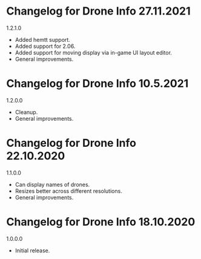 # Changelog for Drone Info 27.11.2021

1.2.1.0
- Added hemtt support.
- Added support for 2.06.
- Added support for moving display via in-game UI layout editor.
- General improvements.

# Changelog for Drone Info 10.5.2021

1.2.0.0
- Cleanup.
- General improvements.

# Changelog for Drone Info 22.10.2020

1.1.0.0
- Can display names of drones.
- Resizes better across different resolutions.
- General improvements.

# Changelog for Drone Info 18.10.2020

1.0.0.0
- Initial release.
